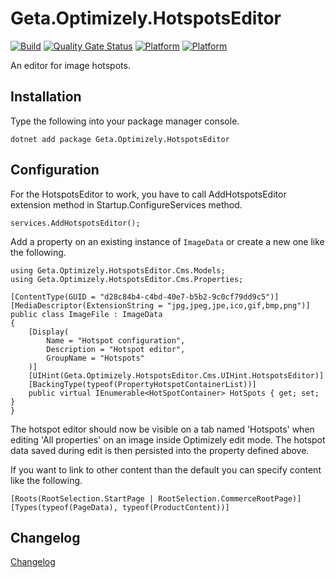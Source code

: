 # Geta.Optimizely.HotspotsEditor

[![Build](https://github.com/Geta/geta-optimizely-hotspotseditor/actions/workflows/build.yml/badge.svg)](https://github.com/Geta/geta-optimizely-hotspotseditor/actions/workflows/build.yml)
[![Quality Gate Status](https://sonarcloud.io/api/project_badges/measure?project=Geta_geta-optimizely-hotspotseditor&metric=alert_status)](https://sonarcloud.io/summary/new_code?id=Geta_geta-optimizely-hotspotseditor)
[![Platform](https://img.shields.io/badge/Platform-.NET%206-blue.svg?style=flat)](https://docs.microsoft.com/en-us/dotnet/)
[![Platform](https://img.shields.io/badge/Optimizely-%2012-orange.svg?style=flat)](http://world.episerver.com/cms/)

An editor for image hotspots.

## Installation

Type the following into your package manager console.

```
dotnet add package Geta.Optimizely.HotspotsEditor
```

## Configuration

For the HotspotsEditor to work, you have to call AddHotspotsEditor extension method in Startup.ConfigureServices method.

```
services.AddHotspotsEditor();
```

Add a property on an existing instance of `ImageData` or create a new one like the following.

```
using Geta.Optimizely.HotspotsEditor.Cms.Models;
using Geta.Optimizely.HotspotsEditor.Cms.Properties;

[ContentType(GUID = "d28c84b4-c4bd-40e7-b5b2-9c0cf79dd9c5")]
[MediaDescriptor(ExtensionString = "jpg,jpeg,jpe,ico,gif,bmp,png")]
public class ImageFile : ImageData
{
    [Display(
        Name = "Hotspot configuration",
        Description = "Hotspot editor",
        GroupName = "Hotspots"
    )]
    [UIHint(Geta.Optimizely.HotspotsEditor.Cms.UIHint.HotspotsEditor)]
    [BackingType(typeof(PropertyHotspotContainerList))]
    public virtual IEnumerable<HotSpotContainer> HotSpots { get; set; }
}
```

The hotspot editor should now be visible on a tab named 'Hotspots' when editing 'All properties' on an image inside Optimizely edit mode.
The hotspot data saved during edit is then persisted into the property defined above.

If you want to link to other content than the default you can specify content like the following.

```
[Roots(RootSelection.StartPage | RootSelection.CommerceRootPage)]
[Types(typeof(PageData), typeof(ProductContent))]
```

## Changelog

[Changelog](CHANGELOG.md)
